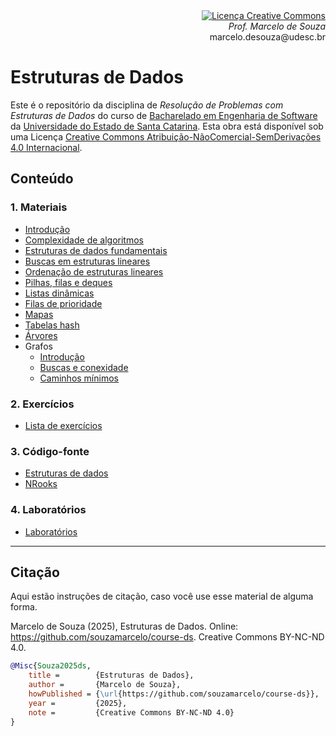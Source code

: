 <div align="right" style="text-align:right"><a rel="license" href="http://creativecommons.org/licenses/by-nc-nd/4.0/"><img alt="Licença Creative Commons" style="border-width:0" src="https://i.creativecommons.org/l/by-nc-nd/4.0/88x31.png" /></a><br><i>Prof. Marcelo de Souza</i><br>marcelo.desouza@udesc.br</div>

# Estruturas de Dados

Este é o repositório da disciplina de *Resolução de Problemas com Estruturas de Dados* do curso de [Bacharelado em Engenharia de Software](https://www.udesc.br/ceavi/engenhariadesoftware) da [Universidade do Estado de Santa Catarina](https://www.udesc.br/ceavi). Esta obra está disponível sob uma Licença <a rel="license" href="http://creativecommons.org/licenses/by-nc-nd/4.0/">Creative Commons Atribuição-NãoComercial-SemDerivações 4.0 Internacional</a>.

## Conteúdo

### 1. Materiais

+ [Introdução](./1-materiais/1-introducao.pdf)
+ [Complexidade de algoritmos](./1-materiais/2-complexidade-algoritmos.pdf)
+ [Estruturas de dados fundamentais](./1-materiais/3-estruturas-dados-fundamentais.pdf)
+ [Buscas em estruturas lineares](./1-materiais/4-busca.pdf)
+ [Ordenação de estruturas lineares](./1-materiais/5-ordenacao.pdf)
+ [Pilhas, filas e deques](./1-materiais/6-pilhas-filas-deques.pdf)
+ [Listas dinâmicas](./1-materiais/7-listas-dinamicas.pdf)
+ [Filas de prioridade](./1-materiais/8-filas-prioridade.pdf)
+ [Mapas](./1-materiais/9-mapas.pdf)
+ [Tabelas hash](./1-materiais/10-tabelas-hash.pdf)
+ [Árvores](./1-materiais/11-arvores.pdf)
+ Grafos
    + [Introdução](./1-materiais/12a-grafos-introducao.pdf)
    + [Buscas e conexidade](./1-materiais/12b-grafos-buscas-conexidade.pdf)
    + [Caminhos mínimos](./1-materiais/12c-grafos-caminhos-minimos.pdf)

### 2. Exercícios

+ [Lista de exercícios](./2-exercicios/lista-exercicios.pdf)

### 3. Código-fonte

+ [Estruturas de dados](./3-src/data-structures)
+ [NRooks](./3-src/nrooks)

### 4. Laboratórios

+ [Laboratórios](./4-labs/labs.pdf)

***

## Citação

Aqui estão instruções de citação, caso você use esse material de alguma forma.

Marcelo de Souza (2025), Estruturas de Dados. Online: https://github.com/souzamarcelo/course-ds. Creative Commons BY-NC-ND 4.0.

```bibtex
@Misc{Souza2025ds,
    title =        {Estruturas de Dados},
    author =       {Marcelo de Souza}, 
    howPublished = {\url{https://github.com/souzamarcelo/course-ds}}, 
    year =         {2025},
    note =         {Creative Commons BY-NC-ND 4.0}
}
```
